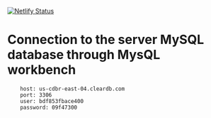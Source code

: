 [![Netlify Status](https://api.netlify.com/api/v1/badges/baa0ac39-5e57-4a26-ac45-42f04171b650/deploy-status)](https://app.netlify.com/sites/jaunty-jalopies/deploys)

# Connection to the server MySQL database through MysQL workbench

```
    host: us-cdbr-east-04.cleardb.com
    port: 3306
    user: bdf853fbace400
    password: 09f47300
```
